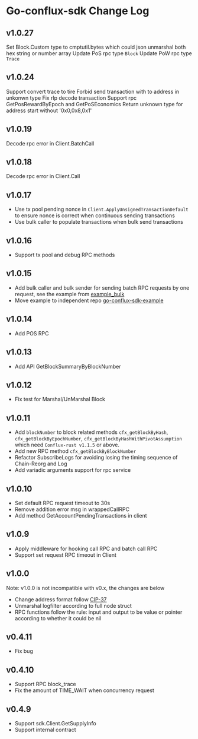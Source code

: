 # Go-conflux-sdk Change Log
## v1.0.27
Set Block.Custom type to cmptutil.bytes which could json unmarshal both hex string or number array
Update PoS rpc type `Block`
Update PoW rpc type `Trace`
## v1.0.24
Support convert trace to tire
Forbid send transaction with to address in unkonwn type
Fix rlp decode transaction
Support rpc GetPosRewardByEpoch and GetPoSEconomics
Return unknown type for address start without '0x0,0x8,0x1'
## v1.0.19
Decode rpc error in Client.BatchCall
## v1.0.18
Decode rpc error in Client.Call
## v1.0.17
- Use tx pool pending nonce in `Client.ApplyUnsignedTransactionDefault` to ensure nonce is correct when continuous sending transactions
- Use bulk caller to populate transactions when bulk send transactions
## v1.0.16
- Support tx pool and debug RPC methods
## v1.0.15
- Add bulk caller and bulk sender for sending batch RPC requests by one request, see the example from [example_bulk](https://github.com/conflux-fans/go-conflux-sdk-examples/tree/main/example_bulk)
- Move example to independent repo [go-conflux-sdk-example](https://github.com/conflux-fans/go-conflux-sdk-examples)
## v1.0.14
- Add POS RPC
## v1.0.13
- Add API GetBlockSummaryByBlockNumber
## v1.0.12
- Fix test for Marshal/UnMarshal Block
## v1.0.11
- Add `blockNumber` to block related methods `cfx_getBlockByHash`, `cfx_getBlockByEpochNumber`, `cfx_getBlockByHashWithPivotAssumption` which need `Conflux-rust v1.1.5` or above.
- Add new RPC method `cfx_getBlockByBlockNumber`
- Refactor SubscribeLogs for avoiding losing the timing sequence of Chain-Reorg and Log
- Add variadic arguments support for rpc service
## v1.0.10
- Set default RPC request timeout to 30s
- Remove addition error msg in wrappedCallRPC
- Add method GetAccountPendingTransactions in client
## v1.0.9
- Apply middleware for hooking call RPC and batch call RPC
- Support set request RPC timeout in Client
## v1.0.0
Note: v1.0.0 is not incompatible with v0.x, the changes are below
- Change address format follow [CIP-37](https://github.com/Conflux-Chain/CIPs/blob/master/CIPs/cip-37.md)
- Unmarshal logfilter according to full node struct
- RPC functions follow the rule: input and output to be value or pointer according to whether it could be nil
## v0.4.11
- Fix bug

## v0.4.10
- Support RPC block_trace
- Fix the amount of TIME_WAIT when concurrency request

## v0.4.9
- Support sdk.Client.GetSupplyInfo
- Support internal contract

